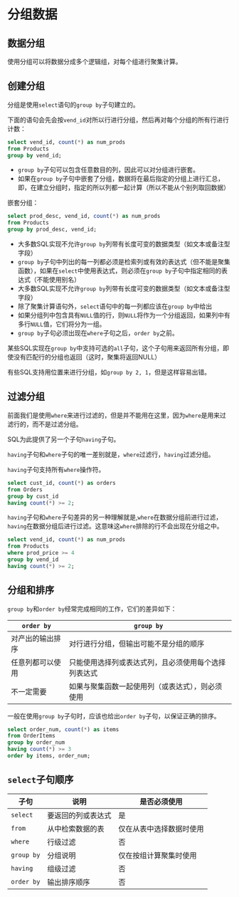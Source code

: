 # 分组数据

## 数据分组

使用分组可以将数据分成多个逻辑组，对每个组进行聚集计算。

## 创建分组

分组是使用`select`语句的`group by`子句建立的。

下面的语句会先会按`vend_id`对所以行进行分组，然后再对每个分组的所有行进行计数：

```sql
select vend_id, count(*) as num_prods
from Products
group by vend_id;
```

- `group by`子句可以包含任意数目的列，因此可以对分组进行嵌套。
- 如果在`group by`子句中嵌套了分组，数据将在最后指定的分组上进行汇总，即，在建立分组时，指定的所以列都一起计算（所以不能从个别列取回数据）

嵌套分组：

```sql
select prod_desc, vend_id, count(*) as num_prods
from Products
group by prod_desc, vend_id;
```

- 大多数SQL实现不允许`group by`列带有长度可变的数据类型（如文本或备注型字段）
- `group by`子句中列出的每一列都必须是检索列或有效的表达式（但不能是聚集函数），如果在`select`中使用表达式，则必须在`group by`子句中指定相同的表达式（不能使用别名）
- 大多数SQL实现不允许`group by`列带有长度可变的数据类型（如文本或备注型字段）
- 除了聚集计算语句外，`select`语句中的每一列都应该在`group by`中给出
- 如果分组列中包含具有`NULL`值的行，则`NULL`将作为一个分组返回，如果列中有多行`NULL`值，它们将分为一组。
- `group by`子句必须出现在`where`子句之后，`order by`之前。

某些SQL实现在`group by`中支持可选的`all`子句，这个子句用来返回所有分组，即使没有匹配行的分组也返回（这时，聚集将返回NULL）

有些SQL支持用位置来进行分组，如`group by 2, 1`，但是这样容易出错。

## 过滤分组

前面我们是使用`where`来进行过滤的，但是并不能用在这里，因为`where`是用来过滤行的，而不是过滤分组。

SQL为此提供了另一个子句`having`子句。

`having`子句和`where`子句的唯一差别就是，`where`过滤行，`having`过滤分组。

`having`子句支持所有`where`操作符。

```sql
select cust_id, count(*) as orders
from Orders
group by cust_id
having count(*) >= 2;
```

`having`子句和`where`子句差异的另一种理解就是,`where`在数据分组前进行过滤，`having`在数据分组后进行过滤。这意味这`where`排除的行不会出现在分组之中。

```sql
select vend_id, count(*) as num_prods
from Products
where prod_price >= 4
group by vend_id
having count(*) >= 2;
```

## 分组和排序

`group by`和`order by`经常完成相同的工作，它们的差异如下：

| `order by`       | `group by`                                           |
| ---------------- | ---------------------------------------------------- |
| 对产出的输出排序 | 对行进行分组，但输出可能不是分组的顺序               |
| 任意列都可以使用 | 只能使用选择列或表达式列，且必须使用每个选择列表达式 |
| 不一定需要       | 如果与聚集函数一起使用列（或表达式），则必须使用     |

一般在使用`group by`子句时，应该也给出`order by`子句，以保证正确的排序。

```sql
select order_num, count(*) as items
from OrderItems
group by order_num
having count(*) >= 3
order by items, order_num;
```

## `select`子句顺序

| 子句       | 说明               | 是否必须使用             |
| ---------- | ------------------ | ------------------------ |
| `select`   | 要返回的列或表达式 | 是                       |
| `from`     | 从中检索数据的表   | 仅在从表中选择数据时使用 |
| `where`    | 行级过滤           | 否                       |
| `group by` | 分组说明           | 仅在按组计算聚集时使用   |
| `having`   | 组级过滤           | 否                       |
| `order by` | 输出排序顺序       | 否                       |